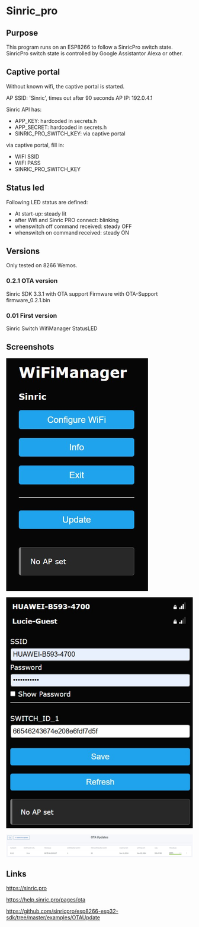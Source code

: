 # Sinric_pro
## Purpose 
This program runs on an ESP8266 to follow a SinricPro switch state. SinricPro switch state is controlled by Google Assistantor Alexa or other.

## Captive portal
Without known wifi, the captive portal is started.

AP SSID: 'Sinric', times out after 90 seconds
AP IP: 192.0.4.1

Sinric API has:
- APP_KEY:                  hardcoded in secrets.h
- APP_SECRET:               hardcoded in secrets.h
- SINRIC_PRO_SWITCH_KEY:    via captive portal

via captive portal, fill in:
- WIFI SSID
- WIFI PASS
- SINRIC_PRO_SWITCH_KEY

## Status led

Following LED status are defined:
- At start-up: steady lit
- after Wifi and Sinric PRO connect:    blinking
- whenswitch off command received:      steady OFF
- whenswitch on command received:       steady ON

## Versions
Only tested on 8266 Wemos.

### 0.2.1 OTA version

Sinric SDK 3.3.1 with OTA support
Firmware with OTA-Support
firmware_0.2.1.bin

### 0.01 First version

Sinric Switch
WifiManager
StatusLED

## Screenshots

![Setup](Images/SINRIC01.jpg)

![Setup](Images/SINRIC02.jpg)

![Setup](Images/SINRIC03.jpg)

## Links

https://sinric.pro

https://help.sinric.pro/pages/ota

https://github.com/sinricpro/esp8266-esp32-sdk/tree/master/examples/OTAUpdate